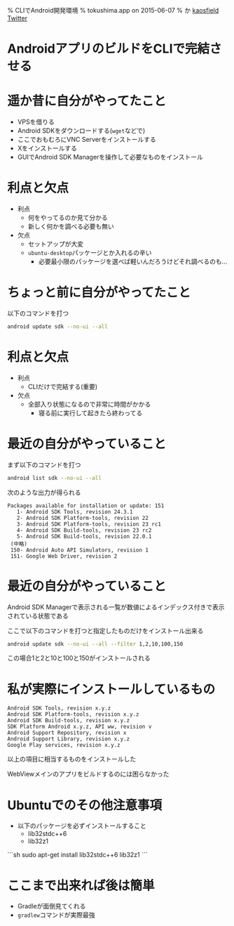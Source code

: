 % CLIでAndroid開発環境
% tokushima.app on 2015-06-07
% か [kaosfield](http://www.kaosfield.net) [Twitter](https://twitter.com/ka_)

# AndroidアプリのビルドをCLIで完結させる

# 遥か昔に自分がやってたこと

- VPSを借りる
- Android SDKをダウンロードする(`wget`などで)
- ここでおもむろにVNC Serverをインストールする
- Xをインストールする
- GUIでAndroid SDK Managerを操作して必要なものをインストール

# 利点と欠点

- 利点
    - 何をやってるのか見て分かる
    - 新しく何かを調べる必要も無い
- 欠点
    - セットアップが大変
    - `ubuntu-desktop`パッケージとか入れるの辛い
        - 必要最小限のパッケージを選べば軽いんだろうけどそれ調べるのも…

# ちょっと前に自分がやってたこと

以下のコマンドを打つ

```sh
android update sdk --no-ui --all
```

# 利点と欠点

- 利点
    - CLIだけで完結する(重要)
- 欠点
    - 全部入り状態になるので非常に時間がかかる
        - 寝る前に実行して起きたら終わってる

# 最近の自分がやっていること
<div class="incremental">

まず以下のコマンドを打つ

```sh
android list sdk --no-ui --all
```

次のような出力が得られる

```
Packages available for installation or update: 151
   1- Android SDK Tools, revision 24.3.1
   2- Android SDK Platform-tools, revision 22
   3- Android SDK Platform-tools, revision 23 rc1
   4- Android SDK Build-tools, revision 23 rc2
   5- Android SDK Build-tools, revision 22.0.1
 (中略)
 150- Android Auto API Simulators, revision 1
 151- Google Web Driver, revision 2
```
</div>

# 最近の自分がやっていること

Android SDK Managerで表示される一覧が数値によるインデックス付きで表示されている状態である

<div class="incremental">
ここで以下のコマンドを打つと指定したものだけをインストール出来る

```sh
android update sdk --no-ui --all --filter 1,2,10,100,150
```

この場合1と2と10と100と150がインストールされる
</div>

# 私が実際にインストールしているもの

```
Android SDK Tools, revision x.y.z
Android SDK Platform-tools, revision x.y.z
Android SDK Build-tools, revision x.y.z
SDK Platform Android x.y.z, API ww, revision v
Android Support Repository, revision x
Android Support Library, revision x.y.z
Google Play services, revision x.y.z
```

以上の項目に相当するものをインストールした

WebViewメインのアプリをビルドするのには困らなかった

# Ubuntuでのその他注意事項

- 以下のパッケージを必ずインストールすること
    - lib32stdc++6
    - lib32z1

<div class="incremental">
```sh
sudo apt-get install lib32stdc++6 lib32z1
```
</div>

# ここまで出来れば後は簡単

- Gradleが面倒見てくれる
- `gradlew`コマンドが実際最強

